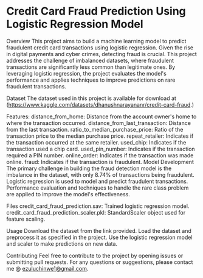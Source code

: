 # Credit Card Fraud Prediction Using Logistic Regression Model
Overview
This project aims to build a machine learning model to predict fraudulent credit card transactions using logistic regression. Given the rise in digital payments and cyber crimes, detecting fraud is crucial. This project addresses the challenge of imbalanced datasets, where fraudulent transactions are significantly less common than legitimate ones. By leveraging logistic regression, the project evaluates the model's performance and applies techniques to improve predictions on rare fraudulent transactions.

Dataset
The dataset used in this project is available for download at (https://www.kaggle.com/datasets/dhanushnarayananr/credit-card-fraud.)

Features:
distance_from_home: Distance from the account owner's home to where the transaction occurred.
distance_from_last_transaction: Distance from the last transaction.
ratio_to_median_purchase_price: Ratio of the transaction price to the median purchase price.
repeat_retailer: Indicates if the transaction occurred at the same retailer.
used_chip: Indicates if the transaction used a chip card.
used_pin_number: Indicates if the transaction required a PIN number.
online_order: Indicates if the transaction was made online.
fraud: Indicates if the transaction is fraudulent.
Model Development
The primary challenge in building the fraud detection model is the imbalance in the dataset, with only 8.74% of transactions being fraudulent. Logistic regression is used to model and predict fraudulent transactions. Performance evaluation and techniques to handle the rare class problem are applied to improve the model's effectiveness.

Files
credit_card_fraud_prediction.sav: Trained logistic regression model.
credit_card_fraud_prediction_scaler.pkl: StandardScaler object used for feature scaling.

Usage
Download the dataset from the link provided.
Load the dataset and preprocess it as specified in the project.
Use the logistic regression model and scaler to make predictions on new data.


Contributing
Feel free to contribute to the project by opening issues or submitting pull requests. For any questions or suggestions, please contact me @ ezuluchinwe1@gmail.com.









